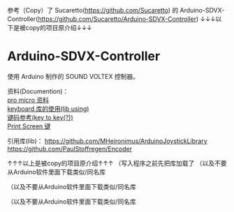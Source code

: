 参考（Copy）了 Sucaretto(https://github.com/Sucaretto) 的 Arduino-SDVX-Controller(https://github.com/Sucaretto/Arduino-SDVX-Controller)
↓↓↓以下是被copy的项目原介绍↓↓↓
# Arduino-SDVX-Controller
使用 Arduino 制作的 SOUND VOLTEX 控制器。

资料(Documention)：  
[pro micro 资料](https://learn.sparkfun.com/tutorials/pro-micro--fio-v3-hookup-guide/hardware-overview-pro-micro)   
[keyboard 库的使用(lib using)](https://www.arduino.cc/reference/en/language/functions/usb/keyboard/)  
[键码参考(key to key(?))](https://www.arduino.cc/en/Reference/KeyboardModifiers)  
[Print Screen 键](https://forum.arduino.cc/index.php?topic=119740.15)

引用库(lib)：
https://github.com/MHeironimus/ArduinoJoystickLibrary  
https://github.com/PaulStoffregen/Encoder

↑↑↑以上是被copy的项目原介绍↑↑↑
（写入程序之前先把库加载了
（以及不要从Arduino软件里面下载类似/同名库

（以及不要从Arduino软件里面下载类似/同名库

（以及不要从Arduino软件里面下载类似/同名库